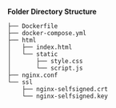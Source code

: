 
**Folder Directory Structure**
```
├── Dockerfile
├── docker-compose.yml
├── html
│   ├── index.html
│   └── static
│       ├── style.css
│       └── script.js
├── nginx.conf
└── ssl
    ├── nginx-selfsigned.crt
    └── nginx-selfsigned.key
```